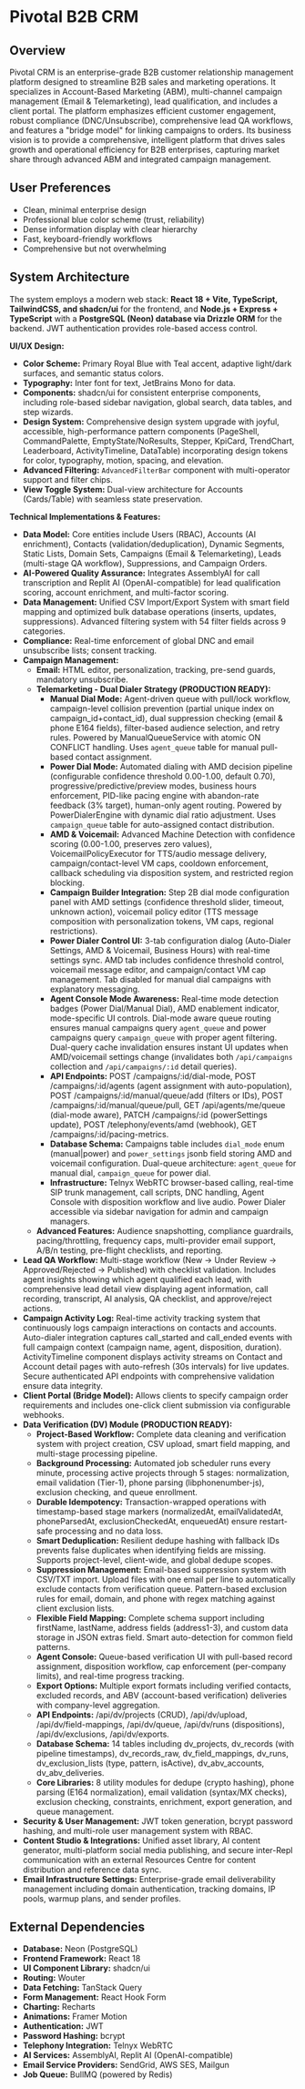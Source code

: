 # Pivotal B2B CRM

## Overview
Pivotal CRM is an enterprise-grade B2B customer relationship management platform designed to streamline B2B sales and marketing operations. It specializes in Account-Based Marketing (ABM), multi-channel campaign management (Email & Telemarketing), lead qualification, and includes a client portal. The platform emphasizes efficient customer engagement, robust compliance (DNC/Unsubscribe), comprehensive lead QA workflows, and features a "bridge model" for linking campaigns to orders. Its business vision is to provide a comprehensive, intelligent platform that drives sales growth and operational efficiency for B2B enterprises, capturing market share through advanced ABM and integrated campaign management.

## User Preferences
- Clean, minimal enterprise design
- Professional blue color scheme (trust, reliability)
- Dense information display with clear hierarchy
- Fast, keyboard-friendly workflows
- Comprehensive but not overwhelming

## System Architecture
The system employs a modern web stack: **React 18 + Vite, TypeScript, TailwindCSS, and shadcn/ui** for the frontend, and **Node.js + Express + TypeScript** with a **PostgreSQL (Neon) database via Drizzle ORM** for the backend. JWT authentication provides role-based access control.

**UI/UX Design:**
- **Color Scheme:** Primary Royal Blue with Teal accent, adaptive light/dark surfaces, and semantic status colors.
- **Typography:** Inter font for text, JetBrains Mono for data.
- **Components:** shadcn/ui for consistent enterprise components, including role-based sidebar navigation, global search, data tables, and step wizards.
- **Design System:** Comprehensive design system upgrade with joyful, accessible, high-performance pattern components (PageShell, CommandPalette, EmptyState/NoResults, Stepper, KpiCard, TrendChart, Leaderboard, ActivityTimeline, DataTable) incorporating design tokens for color, typography, motion, spacing, and elevation.
- **Advanced Filtering:** `AdvancedFilterBar` component with multi-operator support and filter chips.
- **View Toggle System:** Dual-view architecture for Accounts (Cards/Table) with seamless state preservation.

**Technical Implementations & Features:**
- **Data Model:** Core entities include Users (RBAC), Accounts (AI enrichment), Contacts (validation/deduplication), Dynamic Segments, Static Lists, Domain Sets, Campaigns (Email & Telemarketing), Leads (multi-stage QA workflow), Suppressions, and Campaign Orders.
- **AI-Powered Quality Assurance:** Integrates AssemblyAI for call transcription and Replit AI (OpenAI-compatible) for lead qualification scoring, account enrichment, and multi-factor scoring.
- **Data Management:** Unified CSV Import/Export System with smart field mapping and optimized bulk database operations (inserts, updates, suppressions). Advanced filtering system with 54 filter fields across 9 categories.
- **Compliance:** Real-time enforcement of global DNC and email unsubscribe lists; consent tracking.
- **Campaign Management:**
    - **Email:** HTML editor, personalization, tracking, pre-send guards, mandatory unsubscribe.
    - **Telemarketing - Dual Dialer Strategy (PRODUCTION READY):**
        - **Manual Dial Mode:** Agent-driven queue with pull/lock workflow, campaign-level collision prevention (partial unique index on campaign_id+contact_id), dual suppression checking (email & phone E164 fields), filter-based audience selection, and retry rules. Powered by ManualQueueService with atomic ON CONFLICT handling. Uses `agent_queue` table for manual pull-based contact assignment.
        - **Power Dial Mode:** Automated dialing with AMD decision pipeline (configurable confidence threshold 0.00-1.00, default 0.70), progressive/predictive/preview modes, business hours enforcement, PID-like pacing engine with abandon-rate feedback (3% target), human-only agent routing. Powered by PowerDialerEngine with dynamic dial ratio adjustment. Uses `campaign_queue` table for auto-assigned contact distribution.
        - **AMD & Voicemail:** Advanced Machine Detection with confidence scoring (0.00-1.00, preserves zero values), VoicemailPolicyExecutor for TTS/audio message delivery, campaign/contact-level VM caps, cooldown enforcement, callback scheduling via disposition system, and restricted region blocking.
        - **Campaign Builder Integration:** Step 2B dial mode configuration panel with AMD settings (confidence threshold slider, timeout, unknown action), voicemail policy editor (TTS message composition with personalization tokens, VM caps, regional restrictions).
        - **Power Dialer Control UI:** 3-tab configuration dialog (Auto-Dialer Settings, AMD & Voicemail, Business Hours) with real-time settings sync. AMD tab includes confidence threshold control, voicemail message editor, and campaign/contact VM cap management. Tab disabled for manual dial campaigns with explanatory messaging.
        - **Agent Console Mode Awareness:** Real-time mode detection badges (Power Dial/Manual Dial), AMD enablement indicator, mode-specific UI controls. Dial-mode aware queue routing ensures manual campaigns query `agent_queue` and power campaigns query `campaign_queue` with proper agent filtering. Dual-query cache invalidation ensures instant UI updates when AMD/voicemail settings change (invalidates both `/api/campaigns` collection and `/api/campaigns/:id` detail queries).
        - **API Endpoints:** POST /campaigns/:id/dial-mode, POST /campaigns/:id/agents (agent assignment with auto-population), POST /campaigns/:id/manual/queue/add (filters or IDs), POST /campaigns/:id/manual/queue/pull, GET /api/agents/me/queue (dial-mode aware), PATCH /campaigns/:id (powerSettings update), POST /telephony/events/amd (webhook), GET /campaigns/:id/pacing-metrics.
        - **Database Schema:** Campaigns table includes `dial_mode` enum (manual|power) and `power_settings` jsonb field storing AMD and voicemail configuration. Dual-queue architecture: `agent_queue` for manual dial, `campaign_queue` for power dial.
        - **Infrastructure:** Telnyx WebRTC browser-based calling, real-time SIP trunk management, call scripts, DNC handling, Agent Console with disposition workflow and live audio. Power Dialer accessible via sidebar navigation for admin and campaign managers.
    - **Advanced Features:** Audience snapshotting, compliance guardrails, pacing/throttling, frequency caps, multi-provider email support, A/B/n testing, pre-flight checklists, and reporting.
- **Lead QA Workflow:** Multi-stage workflow (New → Under Review → Approved/Rejected → Published) with checklist validation. Includes agent insights showing which agent qualified each lead, with comprehensive lead detail view displaying agent information, call recording, transcript, AI analysis, QA checklist, and approve/reject actions.
- **Campaign Activity Log:** Real-time activity tracking system that continuously logs campaign interactions on contacts and accounts. Auto-dialer integration captures call_started and call_ended events with full campaign context (campaign name, agent, disposition, duration). ActivityTimeline component displays activity streams on Contact and Account detail pages with auto-refresh (30s intervals) for live updates. Secure authenticated API endpoints with comprehensive validation ensure data integrity.
- **Client Portal (Bridge Model):** Allows clients to specify campaign order requirements and includes one-click client submission via configurable webhooks.
- **Data Verification (DV) Module (PRODUCTION READY):**
    - **Project-Based Workflow:** Complete data cleaning and verification system with project creation, CSV upload, smart field mapping, and multi-stage processing pipeline.
    - **Background Processing:** Automated job scheduler runs every minute, processing active projects through 5 stages: normalization, email validation (Tier-1), phone parsing (libphonenumber-js), exclusion checking, and queue enrollment.
    - **Durable Idempotency:** Transaction-wrapped operations with timestamp-based stage markers (normalizedAt, emailValidatedAt, phoneParsedAt, exclusionCheckedAt, enqueuedAt) ensure restart-safe processing and no data loss.
    - **Smart Deduplication:** Resilient dedupe hashing with fallback IDs prevents false duplicates when identifying fields are missing. Supports project-level, client-wide, and global dedupe scopes.
    - **Suppression Management:** Email-based suppression system with CSV/TXT import. Upload files with one email per line to automatically exclude contacts from verification queue. Pattern-based exclusion rules for email, domain, and phone with regex matching against client exclusion lists.
    - **Flexible Field Mapping:** Complete schema support including firstName, lastName, address fields (address1-3), and custom data storage in JSON extras field. Smart auto-detection for common field patterns.
    - **Agent Console:** Queue-based verification UI with pull-based record assignment, disposition workflow, cap enforcement (per-company limits), and real-time progress tracking.
    - **Export Options:** Multiple export formats including verified contacts, excluded records, and ABV (account-based verification) deliveries with company-level aggregation.
    - **API Endpoints:** /api/dv/projects (CRUD), /api/dv/upload, /api/dv/field-mappings, /api/dv/queue, /api/dv/runs (dispositions), /api/dv/exclusions, /api/dv/exports.
    - **Database Schema:** 14 tables including dv_projects, dv_records (with pipeline timestamps), dv_records_raw, dv_field_mappings, dv_runs, dv_exclusion_lists (type, pattern, isActive), dv_abv_accounts, dv_abv_deliveries.
    - **Core Libraries:** 8 utility modules for dedupe (crypto hashing), phone parsing (E164 normalization), email validation (syntax/MX checks), exclusion checking, constraints, enrichment, export generation, and queue management.
- **Security & User Management:** JWT token generation, bcrypt password hashing, and multi-role user management system with RBAC.
- **Content Studio & Integrations:** Unified asset library, AI content generator, multi-platform social media publishing, and secure inter-Repl communication with an external Resources Centre for content distribution and reference data sync.
- **Email Infrastructure Settings:** Enterprise-grade email deliverability management including domain authentication, tracking domains, IP pools, warmup plans, and sender profiles.

## External Dependencies
- **Database:** Neon (PostgreSQL)
- **Frontend Framework:** React 18
- **UI Component Library:** shadcn/ui
- **Routing:** Wouter
- **Data Fetching:** TanStack Query
- **Form Management:** React Hook Form
- **Charting:** Recharts
- **Animations:** Framer Motion
- **Authentication:** JWT
- **Password Hashing:** bcrypt
- **Telephony Integration:** Telnyx WebRTC
- **AI Services:** AssemblyAI, Replit AI (OpenAI-compatible)
- **Email Service Providers:** SendGrid, AWS SES, Mailgun
- **Job Queue:** BullMQ (powered by Redis)